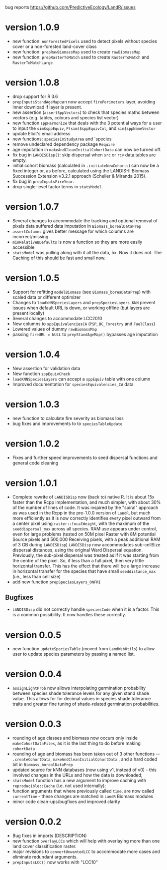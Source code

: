 bug reports https://github.com/PredictiveEcology/LandR/issues

version 1.0.9
=============
* new function: `nonForestedPixels` used to detect pixels without species cover
or a non-forested land-cover class
* new function: `prepRawBiomassMap` used to create `rawBiomassMap`
* new function: `prepRasterToMatch` used to create `RasterToMatch` and `RasterToMatchLarge`

version 1.0.8
=============
* drop support for R 3.6
* `prepInputsStandAgeMap`can now accept `firePerimeters` layer, avoiding inner download if layer is present.
* new assertion (`assertSppVectors`) to check that species mathc between vectors (e.g. tables, colours and species list vector)
* new function `sppHarmonize` that deals with the 3 potential ways for a user to input the `sim$sppEquiv`, `P(sim)$sppEquivCol`, and `sim$sppNameVector`
* update Eliot's email address
* new functions: `speciesInStudyArea` and `species
* remove undeclared dependency package `Require`
* age imputation in `makeAndCleanInitialCohortData` can now be turned off.
* fix bug in `LANDISDisp()`: skip dispersal when `src` or `rcv` data.tables are empty.
* initial cohort biomass (calculated in `.initiateNewCohorts`) can now be a fixed integer or, as before, calculated using the LANDIS-II Biomass Succession Extension v3.2.1 approach (Scheller & Miranda 2015).
* fix bug in `prepInputsFireYear`.
* drop single-level factor terms in `statsModel`.

version 1.0.7
=============
* Several changes to accommodate the tracking and optional removal of pixels
data suffered data imputation in `Biomass_borealDataPrep`
* `assertColumns` gives better message for which columns are incorrect/missing
* `minRelativeBDefaults` is now a function so they are more easily accessible 
* `statsModel` was pulling along with it all the data, 5x. Now it does not. The Caching of this should be fast and small now.
 
version 1.0.5
=============
* Support for refitting `modelBiomass` (see `Biomass_boreaDataPrep`) with scaled data or different optimizer
* Changes to `loadkNNSpeciesLayers` and `prepSpeciesLayers_KNN` prevent issues when default URL is down, or working offline (but layers are present locally)
* Several changes to accommodate LCC2010
* New columns to `sppEquivalenciesCA` (`PSP`, `BC_Forestry` and `FuelClass`)
* Lowered values of dummy `rawBiomassMap`
* passing `fireURL = NULL` to `prepStandAgeMap()` bypasses age imputation

version 1.0.4
=============
* New assertion for validation data
* New function `sppEquivCheck`
* `loadKNNSpeciesLayers` can accept a `sppEquiv` table with one column
* Improved documentation for `speciesEquivalencies_CA` data

version 1.0.3
=============
* new function to calculate fire severity as biomass loss
* bug fixes and improvements to to `speciesTableUpdate`

version 1.0.2
=============
* Fixes and further speed improvements to seed dispersal functions and general code cleaning

version 1.0.1
=============
* Complete rewrite of `LANDISDisp` now (back to) native R. It is about 15x faster than the Rcpp implementation, and much simpler, with about 30% of the number of lines of code. It was inspired by the "spiral" approach as was used in the Rcpp in the pre-1.0.0 version of `LandR`, but much more efficiently as it is now correctly identifies *every* pixel outward from a center pixel using `raster::focalWeight`, with the maximum of the `seeddispersal_max` across all species. RAM use appears under control, even for large problems (tested on 50M pixel Raster with 8M potential Source pixels and 500,000 Receiving pixels, with a peak additional RAM of 3 GB during `LANDISDisp`)
`LANDISDisp` now accommodates sub-cellSize dispersal distances, using the original Ward Dispersal equation. Previously, the sub-pixel dispersal was treated as if it was starting from the centre of the pixel. So, if less than a full pixel, then very little horizontal transfer. This has the effect that there will be a large increase in horizontal transfer for the species that have small `seeddistance_max` (i.e., less than cell size)
* add new function `prepSpeciesLayers_ONFRI`

## Bugfixes
* `LANDISDisp` did not correctly handle `speciesCode` when it is a factor. This is a common possibility. It now handles these correctly.

version 0.0.5
=============
* new function `updateSpeciesTable` (moved from `LandWebUtils`) to allow user to update species parameters by passing a named list.

version 0.0.4
=============
* `assignLightProb` now allows interpolating germination probability between species shade tolerance levels for any given stand shade value. This allows for for decimal values in species shade tolerance traits and greater fine tuning of shade-related germination probabilities.

version 0.0.3
=============
* rounding of age classes and biomass now occurs only inside `makeCohortDataFiles`, as it is the last thing to do before making `cohortData`
* rounding of age and biomass has been taken out of 3 other functions -- `.createCohortData`, `makeAndCleanInitialCohortData` , and a hard coded bit in `Biomass_borealDataPrep`
* updated source for kNN databases (now using v1, instead of v0) - this involved changes in the URLs and how the data is downloaded;
* `statsModel` function has a new argument to improve caching with `reproducible::Cache` (i.e. not used internally);
* function arguments that where previously called `time`, are now called `currentTime` - these changes are matched in `LandR` Biomass modules
* minor code clean-ups/bugfixes and improved clarity

version 0.0.2
=============
* Bug fixes in imports (DESCRIPTION)
* new function `overlayLCCs` which will help with overlaying more than one land cover classification raster.
* major revisions to `convertUnwantedLCC` to accommodate more cases and eliminate redundant arguments.
* `prepInputsLCC()` now works with "LCC10"
